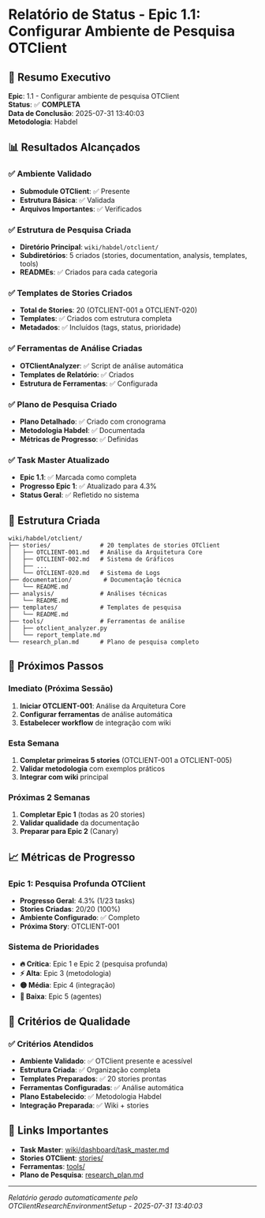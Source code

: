 # Relatório de Status - Epic 1.1: Configurar Ambiente de Pesquisa OTClient

## 🎯 **Resumo Executivo**

**Epic**: 1.1 - Configurar ambiente de pesquisa OTClient  
**Status**: ✅ **COMPLETA**  
**Data de Conclusão**: 2025-07-31 13:40:03  
**Metodologia**: Habdel  

## 📊 **Resultados Alcançados**

### ✅ **Ambiente Validado**
- **Submodule OTClient**: ✅ Presente
- **Estrutura Básica**: ✅ Validada
- **Arquivos Importantes**: ✅ Verificados

### ✅ **Estrutura de Pesquisa Criada**
- **Diretório Principal**: `wiki/habdel/otclient/`
- **Subdiretórios**: 5 criados (stories, documentation, analysis, templates, tools)
- **READMEs**: ✅ Criados para cada categoria

### ✅ **Templates de Stories Criados**
- **Total de Stories**: 20 (OTCLIENT-001 a OTCLIENT-020)
- **Templates**: ✅ Criados com estrutura completa
- **Metadados**: ✅ Incluídos (tags, status, prioridade)

### ✅ **Ferramentas de Análise Criadas**
- **OTClientAnalyzer**: ✅ Script de análise automática
- **Templates de Relatório**: ✅ Criados
- **Estrutura de Ferramentas**: ✅ Configurada

### ✅ **Plano de Pesquisa Criado**
- **Plano Detalhado**: ✅ Criado com cronograma
- **Metodologia Habdel**: ✅ Documentada
- **Métricas de Progresso**: ✅ Definidas

### ✅ **Task Master Atualizado**
- **Epic 1.1**: ✅ Marcada como completa
- **Progresso Epic 1**: ✅ Atualizado para 4.3%
- **Status Geral**: ✅ Refletido no sistema

## 📁 **Estrutura Criada**

```
wiki/habdel/otclient/
├── stories/              # 20 templates de stories OTClient
│   ├── OTCLIENT-001.md   # Análise da Arquitetura Core
│   ├── OTCLIENT-002.md   # Sistema de Gráficos
│   ├── ...
│   └── OTCLIENT-020.md   # Sistema de Logs
├── documentation/         # Documentação técnica
│   └── README.md
├── analysis/             # Análises técnicas
│   └── README.md
├── templates/            # Templates de pesquisa
│   └── README.md
├── tools/                # Ferramentas de análise
│   ├── otclient_analyzer.py
│   └── report_template.md
└── research_plan.md      # Plano de pesquisa completo
```

## 🚀 **Próximos Passos**

### **Imediato (Próxima Sessão)**
1. **Iniciar OTCLIENT-001**: Análise da Arquitetura Core
2. **Configurar ferramentas** de análise automática
3. **Estabelecer workflow** de integração com wiki

### **Esta Semana**
1. **Completar primeiras 5 stories** (OTCLIENT-001 a OTCLIENT-005)
2. **Validar metodologia** com exemplos práticos
3. **Integrar com wiki** principal

### **Próximas 2 Semanas**
1. **Completar Epic 1** (todas as 20 stories)
2. **Validar qualidade** da documentação
3. **Preparar para Epic 2** (Canary)

## 📈 **Métricas de Progresso**

### **Epic 1: Pesquisa Profunda OTClient**
- **Progresso Geral**: 4.3% (1/23 tasks)
- **Stories Criadas**: 20/20 (100%)
- **Ambiente Configurado**: ✅ Completo
- **Próxima Story**: OTCLIENT-001

### **Sistema de Prioridades**
- **🔥 Crítica**: Epic 1 e Epic 2 (pesquisa profunda)
- **⚡ Alta**: Epic 3 (metodologia)
- **🟡 Média**: Epic 4 (integração)
- **🔵 Baixa**: Epic 5 (agentes)

## 🎯 **Critérios de Qualidade**

### ✅ **Critérios Atendidos**
- **Ambiente Validado**: ✅ OTClient presente e acessível
- **Estrutura Criada**: ✅ Organização completa
- **Templates Preparados**: ✅ 20 stories prontas
- **Ferramentas Configuradas**: ✅ Análise automática
- **Plano Estabelecido**: ✅ Metodologia Habdel
- **Integração Preparada**: ✅ Wiki + stories

## 🔗 **Links Importantes**

- **Task Master**: [wiki/dashboard/task_master.md](../../dashboard/task_master.md)
- **Stories OTClient**: [stories/](stories/)
- **Ferramentas**: [tools/](tools/)
- **Plano de Pesquisa**: [research_plan.md](research_plan.md)

---
*Relatório gerado automaticamente pelo OTClientResearchEnvironmentSetup - 2025-07-31 13:40:03*
